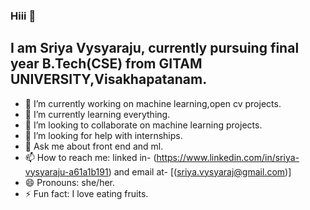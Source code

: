 ### Hiii 👋
## I am Sriya Vysyaraju, currently pursuing final year B.Tech(CSE) from GITAM UNIVERSITY,Visakhapatanam.



* 🔭 I’m currently working on machine learning,open cv projects.
* 🌱 I’m currently learning everything.
* 👯 I’m looking to collaborate on machine learning projects.
* 🤔 I’m looking for help with internships.
* 💬 Ask me about front end and ml.
* 📫 How to reach me: linked in- (https://www.linkedin.com/in/sriya-vysyaraju-a61a1b191) and email at- [(sriya.vysyaraj@gmail.com)]
* 😄 Pronouns: she/her.
* ⚡ Fun fact: I love eating fruits.

